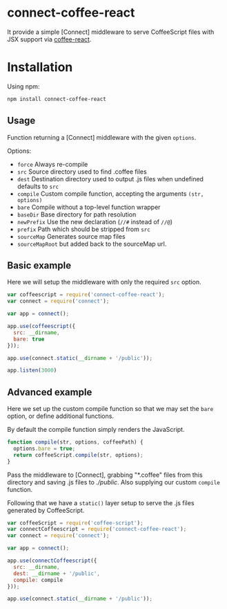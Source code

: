 # connect-coffee-react

It provide a simple [Connect] middleware to serve CoffeeScript files with JSX support via [coffee-react](https://www.npmjs.com/package/coffee-react).

# Installation

Using npm:

```bash
npm install connect-coffee-react
```

Usage
-----

Function returning a [Connect] middleware with the given `options`.

Options:

*   `force`         Always re-compile
*   `src`           Source directory used to find .coffee files
*   `dest`          Destination directory used to output .js files when undefined defaults to `src`
*   `compile`       Custom compile function, accepting the arguments `(str, options)`
*   `bare`          Compile without a top-level function wrapper
*   `baseDir`       Base directory for path resolution
*   `newPrefix`     Use the new declaration (`//#` instead of `//@`)
*   `prefix`        Path which should be stripped from `src`
*   `sourceMap`     Generates source map files
*   `sourceMapRoot` but added back to the sourceMap url.

Basic example
-------------

Here we will setup the middleware with only the required `src` option.

```javascript
var coffeescript = require('connect-coffee-react');
var connect = require('connect');

var app = connect();

app.use(coffeescript({
  src: __dirname,
  bare: true
}));

app.use(connect.static(__dirname + '/public'));

app.listen(3000)
```

Advanced example
----------------

Here we set up the custom compile function so that we may
set the `bare` option, or define additional functions.

By default the compile function simply renders the JavaScript.

```javascript
function compile(str, options, coffeePath) {
  options.bare = true;
  return coffeeScript.compile(str, options);
}
```

Pass the middleware to [Connect], grabbing "*.coffee" files from this directory
and saving .js files to _./public_. Also supplying our custom `compile` function.

Following that we have a `static()` layer setup to serve the .js
files generated by CoffeeScript.

```javascript
var coffeeScript = require('coffee-script');
var connectCoffeescript = require('connect-coffee-react');
var connect = require('connect');

var app = connect();

app.use(connectCoffeescript({
  src: __dirname,
  dest: __dirname + '/public',
  compile: compile
}));

app.use(connect.static(__dirname + '/public'));
```